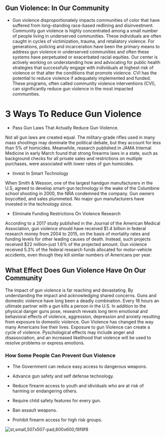 ## Gun Violence: In Our Community


* Gun violence disproportionately impacts communities of color that have suffered from long-standing race-based redlining and disinvestment. Community gun violence is   highly concentrated among a small number of people living in underserved communities. These individuals are often caught in cycles of victimization, trauma, and    retaliatory violence. For generations, policing and incarceration have been the primary means to address gun violence in underserved communities and often these  systems have perpetuated or exacerbated racial equities. Our center is actively working on understanding how and advocating for public health strategies that  successfully engage with individuals at highest risk of violence or that alter the conditions that promote violence. CVI has the potential to reduce violence if  adequately implemented and funded. These programs, often called community violence interventions (CVI), can significantly reduce gun violence in the most impacted   communities.


# 3 Ways To Reduce Gun Violence


* Pass Gun Laws That Actually Reduce Gun Violence.

Not all gun laws are created equal. The military-grade rifles used in many mass shootings may dominate the political debate, but they account for less than 5% of homicides. Meanwhile, research published in JAMA Internal Medicine in early March found that strong firearms laws in a state, such as background checks for all private sales and restrictions on multiple purchases, were associated with lower rates of gun homicides.


* Invest In Smart Technology


When Smith & Wesson, one of the largest handgun manufacturers in the U.S, agreed to develop smart-gun technology in the wake of the Columbine school shooting in 2000, the NRA condemned the company. Gun owners boycotted, and sales plummeted. No major gun manufacturers have invested in the technology since.


* Eliminate Funding Restrictions On Violence Research


According to a 2017 study published in the Journal of the American Medical Association, gun violence should have received $1.4 billion in federal research money from 2004 to 2015, on the basis of mortality rates and funding levels for other leading causes of death. Instead, such projects received $22 million–just 1.6% of the projected amount. Gun violence received 5.3% of the federal research funds allocated for motor-vehicle accidents, even though they kill similar numbers of Americans per year.



## What Effect Does Gun Violence Have On Our Community


The impact of gun violence is far reaching and devastating. By understanding the impact and acknowledging shared concerns. Guns and domestic violence have long been a deadly combination. Every 16 hours an ultimate partner with a gun kills a person in the U.S. In addition to the physical danger guns pose, research reveals long term emotional and behavioral effects of violence, aggression, depression and anxiety resulting from exposure to domestic violence. Gun Violence has changed the way many Americans live their lives. Exposure to gun Violence can create a cycle of violence. Pyschological effects may include anger and disassociation, and an increased likelihood that violence will be used to resolve problems or express emotions.


### How Some People Can Prevent Gun Violence


* The Government can reduce easy access to dangerous weapons.

* Advance gun safety and self defense technology.

* Reduce firearm access to youth and idividuals who are at risk of harming or endangering others.

* Require child safety features for every gun.

* Ban assault weapons.

* Prohibit firearm access for high risk groups.

![st,small,507x507-pad,600x600,f8f8f8](https://user-images.githubusercontent.com/109317113/179129023-3b1b46c8-0694-413e-b2a2-60f790c4087f.jpg)
